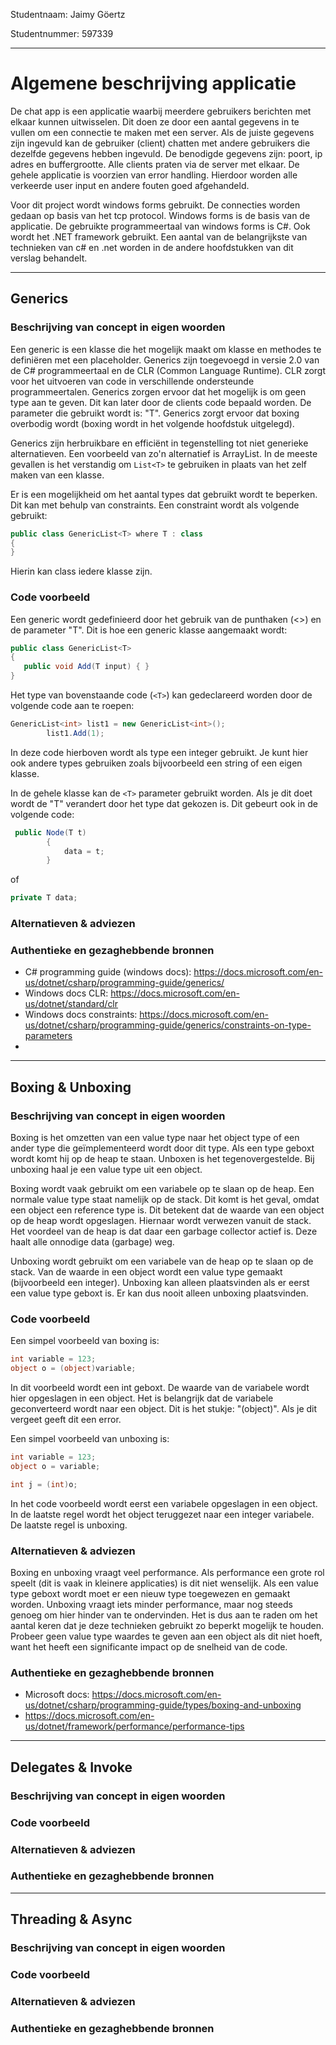 Studentnaam: Jaimy Göertz

Studentnummer: 597339

---
# Algemene beschrijving applicatie

De chat app is een applicatie waarbij meerdere gebruikers berichten met elkaar kunnen uitwisselen. Dit doen ze door een aantal gegevens in te vullen om een connectie te maken met een server. Als de juiste gegevens zijn ingevuld kan de gebruiker (client) chatten met andere gebruikers die dezelfde gegevens hebben ingevuld. De benodigde gegevens zijn: poort, ip adres en buffergrootte. Alle clients praten via de server met elkaar. De gehele applicatie is voorzien van error handling. Hierdoor worden alle verkeerde user input en andere fouten goed afgehandeld. 

Voor dit project wordt windows forms gebruikt. De connecties worden gedaan op basis van het tcp protocol. Windows forms is de basis van de applicatie. De gebruikte programmeertaal van windows forms is C#. Ook wordt het .NET framework gebruikt.
Een aantal van de belangrijkste van technieken van c# en .net worden in de andere hoofdstukken van dit verslag behandelt.

---

## Generics

### Beschrijving van concept in eigen woorden

Een generic is een klasse die het mogelijk maakt om klasse en methodes te definiëren met een placeholder. Generics zijn toegevoegd in versie 2.0 van de C# programmeertaal en de CLR (Common Language Runtime). CLR zorgt voor het uitvoeren van code in verschillende ondersteunde programmeertalen. Generics zorgen ervoor dat het mogelijk is om geen type aan te geven. Dit kan later door de clients code bepaald worden. De parameter die gebruikt wordt is: "T". Generics zorgt ervoor dat boxing overbodig wordt (boxing wordt in het volgende hoofdstuk uitgelegd). 

Generics zijn herbruikbare en efficiënt in tegenstelling tot niet generieke alternatieven. Een voorbeeld van zo'n alternatief is ArrayList. In de meeste gevallen is het verstandig om ```List<T>``` te gebruiken in plaats van het zelf maken van een klasse.

Er is een mogelijkheid om het aantal types dat gebruikt wordt te beperken. Dit kan met behulp van constraints. Een constraint wordt als volgende gebruikt:
```csharp
public class GenericList<T> where T : class
{
}
 ```
Hierin kan class iedere klasse zijn.

### Code voorbeeld

Een generic wordt gedefinieerd door het gebruik van de punthaken (<>) en de parameter "T". Dit is hoe een generic klasse aangemaakt wordt:
 ```csharp
public class GenericList<T>
{
    public void Add(T input) { }
}
 ```

Het type van bovenstaande code (```<T>```) kan gedeclareerd worden door de volgende code aan te roepen:
```csharp
GenericList<int> list1 = new GenericList<int>();
        list1.Add(1);
 ```
In deze code hierboven wordt als type een integer gebruikt. Je kunt hier ook andere types gebruiken zoals bijvoorbeeld een string of een eigen klasse.

In de gehele klasse kan de ```<T>``` parameter gebruikt worden. Als je dit doet wordt de "T" verandert door het type dat gekozen is. Dit gebeurt ook in de volgende code:
```csharp
 public Node(T t)
        {
            data = t;
        }
 ```
of
```csharp
private T data;
 ```

### Alternatieven & adviezen

### Authentieke en gezaghebbende bronnen

-	C# programming guide (windows docs): https://docs.microsoft.com/en-us/dotnet/csharp/programming-guide/generics/
-	Windows docs CLR: https://docs.microsoft.com/en-us/dotnet/standard/clr 
- Windows docs constraints: https://docs.microsoft.com/en-us/dotnet/csharp/programming-guide/generics/constraints-on-type-parameters
- 
---


## Boxing & Unboxing

### Beschrijving van concept in eigen woorden

Boxing is het omzetten van een value type naar het object type of een ander type die geïmplementeerd wordt door dit type. Als een type geboxt wordt komt hij op de heap te staan. Unboxen is het tegenovergestelde. Bij unboxing haal je een value type uit een object. 

Boxing wordt vaak gebruikt om een variabele op te slaan op de heap. Een normale value type staat namelijk op de stack. Dit komt is het geval, omdat een object een reference type is. Dit betekent dat de waarde van een object op de heap wordt opgeslagen. Hiernaar wordt verwezen vanuit de stack. Het voordeel van de heap is dat daar een garbage collector actief is. Deze haalt alle onnodige data (garbage) weg.

Unboxing wordt gebruikt om een variabele van de heap op te slaan op de stack. Van de waarde in een object wordt een value type gemaakt (bijvoorbeeld een integer). Unboxing kan alleen plaatsvinden als er eerst een value type geboxt is. Er kan dus nooit alleen unboxing plaatsvinden. 

### Code voorbeeld

Een simpel voorbeeld van boxing is:

 ```csharp
int variable = 123;
object o = (object)variable;
```
In dit voorbeeld wordt een int geboxt. De waarde van de variabele wordt hier opgeslagen in een object. Het is belangrijk dat de variabele geconverteerd wordt naar een object. Dit is het stukje: "(object)". Als je dit vergeet geeft dit een error. 

Een simpel voorbeeld van unboxing is:

 ```csharp
int variable = 123;      
object o = variable;  

int j = (int)o;
 ```

In het code voorbeeld wordt eerst een variabele opgeslagen in een object. In de laatste regel wordt het object teruggezet naar een integer variabele. De laatste regel is unboxing.

### Alternatieven & adviezen

Boxing en unboxing vraagt veel performance. Als performance een grote rol speelt (dit is vaak in kleinere applicaties) is dit niet wenselijk. Als een value type geboxt wordt moet er een nieuw type toegewezen en gemaakt worden. Unboxing vraagt iets minder performance, maar nog steeds genoeg om hier hinder van te ondervinden. Het is dus aan te raden om het aantal keren dat je deze technieken gebruikt zo beperkt mogelijk te houden. Probeer geen value type waardes te geven aan een object als dit niet hoeft, want het heeft een significante impact op de snelheid van de code.

### Authentieke en gezaghebbende bronnen

-	Microsoft docs: https://docs.microsoft.com/en-us/dotnet/csharp/programming-guide/types/boxing-and-unboxing
- https://docs.microsoft.com/en-us/dotnet/framework/performance/performance-tips 

---

## Delegates & Invoke
### Beschrijving van concept in eigen woorden
### Code voorbeeld
### Alternatieven & adviezen
### Authentieke en gezaghebbende bronnen

---

## Threading & Async
### Beschrijving van concept in eigen woorden
### Code voorbeeld
### Alternatieven & adviezen
### Authentieke en gezaghebbende bronnen
